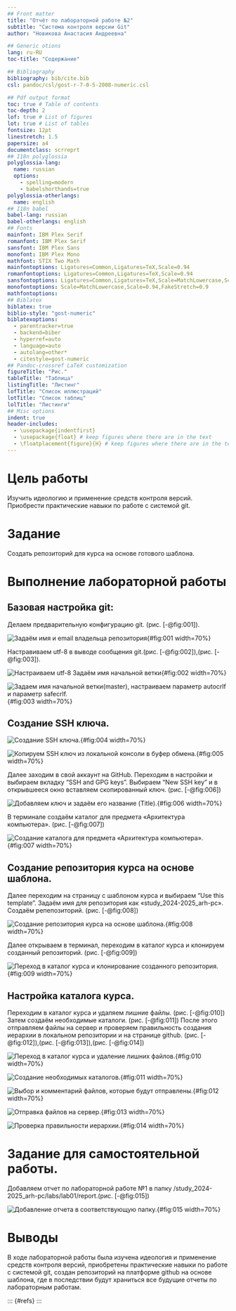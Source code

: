 ```yaml
---
## Front matter
title: "Отчёт по лабораторной работе №2"
subtitle: "Система контроля версии Git"
author: "Новикова Анастасия Андреевна"

## Generic otions
lang: ru-RU
toc-title: "Содержание"

## Bibliography
bibliography: bib/cite.bib
csl: pandoc/csl/gost-r-7-0-5-2008-numeric.csl

## Pdf output format
toc: true # Table of contents
toc-depth: 2
lof: true # List of figures
lot: true # List of tables
fontsize: 12pt
linestretch: 1.5
papersize: a4
documentclass: scrreprt
## I18n polyglossia
polyglossia-lang:
  name: russian
  options:
	- spelling=modern
	- babelshorthands=true
polyglossia-otherlangs:
  name: english
## I18n babel
babel-lang: russian
babel-otherlangs: english
## Fonts
mainfont: IBM Plex Serif
romanfont: IBM Plex Serif
sansfont: IBM Plex Sans
monofont: IBM Plex Mono
mathfont: STIX Two Math
mainfontoptions: Ligatures=Common,Ligatures=TeX,Scale=0.94
romanfontoptions: Ligatures=Common,Ligatures=TeX,Scale=0.94
sansfontoptions: Ligatures=Common,Ligatures=TeX,Scale=MatchLowercase,Scale=0.94
monofontoptions: Scale=MatchLowercase,Scale=0.94,FakeStretch=0.9
mathfontoptions:
## Biblatex
biblatex: true
biblio-style: "gost-numeric"
biblatexoptions:
  - parentracker=true
  - backend=biber
  - hyperref=auto
  - language=auto
  - autolang=other*
  - citestyle=gost-numeric
## Pandoc-crossref LaTeX customization
figureTitle: "Рис."
tableTitle: "Таблица"
listingTitle: "Листинг"
lofTitle: "Список иллюстраций"
lotTitle: "Список таблиц"
lolTitle: "Листинги"
## Misc options
indent: true
header-includes:
  - \usepackage{indentfirst}
  - \usepackage{float} # keep figures where there are in the text
  - \floatplacement{figure}{H} # keep figures where there are in the text
---
```


# Цель работы

Изучить идеологию и применение средств контроля версий. Приобрести практические навыки по работе с системой git. 

# Задание

Создать репозиторий для курса на основе готового шаблона.

# Выполнение лабораторной работы
## Базовая настройка git: 

Делаем предварительную конфигурацию git. (рис. [-@fig:001]).

![Задаём имя и email владельца репозитория](/home/aanovikova123/Изображения/im1.png){#fig:001 width=70%}

Настравиваем utf-8 в выводе сообщения git.(рис. [-@fig:002]),(рис. [-@fig:003]).

![Настраиваем utf-8 Задаём имя начальной ветки](/home/aanovikova123/Изображения/im2.png){#fig:002 width=70%}

![Задаем имя начальной ветки(master), настраиваем параметр autocrlf и параметр safecrlf.](/home/aanovikova123/Изображения/im3.png){#fig:003 width=70%}


## Создание SSH ключа.

![Создание SSH ключа.](/home/aanovikova123/Изображения/im4.png){#fig:004 width=70%}

![Копируем SSH ключ из локальной консоли в буфер обмена.](/home/aanovikova123/Изображения/im5.png){#fig:005 width=70%}

Далее заходим в свой аккаунт на GitHub. Переходим в настройки и выбираем вкладку “SSH and GPG keys”. Выбираем “New SSH key” и в открывшееся окно вставляем скопированный ключ. (рис. [-@fig:006])

![Добавляем ключ и задаём его название (Title).](/home/aanovikova123/Изображения/im6.png){#fig:006 width=70%}

В терминале создаём каталог для предмета «Архитектура компьютера». (рис. [-@fig:007])

![Создание каталога для предмета «Архитектура компьютера».](/home/aanovikova123/Изображения/im7.png){#fig:007 width=70%}

## Создание репозитория курса на основе шаблона. 

Далее переходим на страницу с шаблоном курса и выбираем “Use this template”. Задаём имя для репозитория как «study_2024-2025_arh-pc». Создаём репепозиторий. (рис. [-@fig:008])

![Создание репозитория курса на основе шаблона.](/home/aanovikova123/Изображения/im8.png){#fig:008 width=70%}

Далее открываем в терминал, переходим в каталог курса и клонируем созданный репозиторий. (рис. [-@fig:009])

![Переход в каталог курса и клонирование созданного репозитория.](/home/aanovikova123/Изображения/im9.png){#fig:009 width=70%}

## Настройка каталога курса.
 
Переходим в каталог курса и удаляем лишние файлы. (рис. [-@fig:010])
Затем создаём необходимые каталоги. (рис. [-@fig:011])
После этого отправляем файлы на сервер и проверяем правильность создания иерархии в локальном репозитории и на странице github. (рис. [-@fig:012]),(рис. [-@fig:013]),(рис. [-@fig:014])

![Переход в каталог курса и удаление лишних файлов.](/home/aanovikova123/Изображения/im10.png){#fig:010 width=70%}

![Создание необходимых каталогов.](/home/aanovikova123/Изображения/im11.png){#fig:011 width=70%}

![Выбор и комментарий файлов, которые будут отправлены.](/home/aanovikova123/Изображения/im12.png){#fig:012 width=70%}

![Отправка файлов на сервер.](/home/aanovikova123/Изображения/im13.png){#fig:013 width=70%}

![Проверка правильности иерархии.](/home/aanovikova123/Изображения/im14.png){#fig:014 width=70%}

# Задание для самостоятельной работы.

Добавляем отчет по лабораторной работе №1 в папку /study_2024-2025_arh-pc/labs/lab01/report.(рис. [-@fig:015])

![Добавление отчета в соответствующую папку.](/home/aanovikova123/Изображения/im15.png){#fig:015 width=70%}

# Выводы

В ходе лабораторной работы была изучена идеология и применение средств контроля версий, приобретены практические навыки по работе с системой git, создан репозиторий на платформе github на основе шаблона, где в последствии будут храниться все будущие отчеты по лабораторным работам.


::: {#refs}
:::
